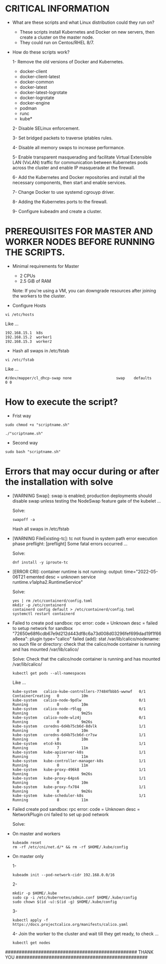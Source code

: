 # CRITICAL INFORMATION
- What are these scripts and what Linux distribution could they run on?
  - These scripts install Kubernetes and Docker on new servers, then create a cluster on the master node.
  - They could run on Centos/RHEL 8/7.
- How do these scripts work?

  1- Remove the old versions of Docker and Kubernetes.
     - docker-client
     - docker-client-latest
     - docker-common
     - docker-latest
     - docker-latest-logrotate
     - docker-logrotate
     - docker-engine
     - podman
     - runc
     - kube*

  2- Disable SELinux enforcement.

  3- Set bridged packets to traverse iptables rules.

  4- Disable all memory swaps to increase performance.

  5- Enable transparent masquerading and facilitate Virtual Extensible LAN (VxLAN) traffic for communication between Kubernetes pods across the cluster and enable IP masquerade at the firewall.

  6- Add the Kubernetes and Docker repositories and install all the necessary components, then start and enable services.

  7- Change Docker to use systemd cgrouyp driver.

  8- Adding the Kubernetes ports to the firewall.

  9- Configure kubeadm and create a cluster.

# PREREQUISITES FOR MASTER AND WORKER NODES BEFORE RUNNING THE SCRIPTS.

- Minimal requirements for Master
  - 2 CPUs
  - 2.5 GiB of RAM
   
  Note: If you're using a VM, you can downgrade resources after joining the workers to the cluster.

- Configure Hosts
```
vi /etc/hosts
```
Like ...
```
192.168.15.1  k8s
192.168.15.2  worker1
192.168.15.3  worker2
```

- Hash all swaps in /etc/fstab
```
vi /etc/fstab
```
Like ...
```
#/dev/mapper/cl_dhcp-swap none                    swap    defaults        0 0
```
# How to execute the script?
- Frist way
```
sudo chmod +x "scriptname.sh"
```
```
./"scriptname.sh"
```
- Second way
```
sudo bash "scriptname.sh"
```
# Errors that may occur during or after the installation with solve
- [WARNING Swap]: swap is enabled; production deployments should disable swap unless testing the NodeSwap feature gate of the kubelet ...

  Solve:
  ```
  swapoff -a
  ```
  Hash all swaps in /etc/fstab
  
- [WARNING FileExisting-tc]: tc not found in system path error execution phase preflight: [preflight] Some fatal errors occurred ...

  Solve:
  ```
  dnf install -y iproute-tc
  ```
- [ERROR CRI]: container runtime is not running: output: time="2022-05-06T21 emented desc = unknown service runtime.v1alpha2.RuntimeService"

  Solve:
  ```
  yes | rm /etc/containerd/config.toml
  mkdir -p /etc/containerd
  containerd config default > /etc/containerd/config.toml
  systemctl restart containerd
  ```
- Failed to create pod sandbox: rpc error: code = Unknown desc = failed to setup network for sandbox "72650e68f6cdb67e9d212d443df8c6a73d008d03296fef699dad19f1f66a8eea": plugin type="calico" failed (add): stat /var/lib/calico/nodename: no such file or directory: check that the calico/node container is running and has mounted /var/lib/calico/

  Solve:
  Check that the calico/node container is running and has mounted /var/lib/calico/
  ```
  kubectl get pods --all-namespaces
  ```
  Like ...
  ```
  kube-system   calico-kube-controllers-77484fbbb5-wwnwf   0/1     ContainerCreating   0          10m
  kube-system   calico-node-9pdlw                          0/1     Running             0          10m
  kube-system   calico-node-r9lqg                          0/1     Running             0          9m25s
  kube-system   calico-node-wlz4j                          0/1     Running             0          9m26s
  kube-system   coredns-6d4b75cb6d-8dvlk                   1/1     Running             0          10m
  kube-system   coredns-6d4b75cb6d-cr7sw                   1/1     Running             0          10m
  kube-system   etcd-k8s                                   1/1     Running             7          11m
  kube-system   kube-apiserver-k8s                         1/1     Running             7          11m
  kube-system   kube-controller-manager-k8s                1/1     Running             0          11m
  kube-system   kube-proxy-496k8                           1/1     Running             0          9m26s
  kube-system   kube-proxy-64ps6                           1/1     Running             0          10m
  kube-system   kube-proxy-fx784                           1/1     Running             0          9m26s
  kube-system   kube-scheduler-k8s                         1/1     Running             8          11m
  ```
- Failed create pod sandbox: rpc error: code = Unknown desc = NetworkPlugin cni failed to set up pod network

  Solve:
 - On master and workers
   ```
   kubeadm reset
   rm -rf /etc/cni/net.d/* && rm -rf $HOME/.kube/config
   ```
 - On master only
 
   1-
   ```
   kubeadm init --pod-network-cidr 192.168.0.0/16
   ```
   2-
   ```
   mkdir -p $HOME/.kube
   sudo cp -i /etc/kubernetes/admin.conf $HOME/.kube/config
   sudo chown $(id -u):$(id -g) $HOME/.kube/config
   ```
   3-
   ```
   kubectl apply -f https://docs.projectcalico.org/manifests/calico.yaml
   ```
   4- Join the worker to the cluster and wait till they get ready, to check ...
   ```
   kubectl get nodes
   ```
################################################    THANK YOU    ################################################
